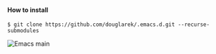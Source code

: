 #### How to install

```
$ git clone https://github.com/douglarek/.emacs.d.git --recurse-submodules
```

![Emacs main](https://raw.githubusercontent.com/douglarek/.emacs.d/master/screenshots/main.jpeg)
